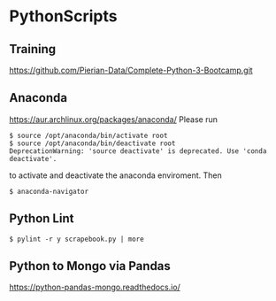 # PythonScripts

## Training
https://github.com/Pierian-Data/Complete-Python-3-Bootcamp.git

## Anaconda
https://aur.archlinux.org/packages/anaconda/
Please run
```
$ source /opt/anaconda/bin/activate root
$ source /opt/anaconda/bin/deactivate root
DeprecationWarning: 'source deactivate' is deprecated. Use 'conda deactivate'.
```
to activate and deactivate the anaconda enviroment. Then
```
$ anaconda-navigator 
```

## Python Lint
```
$ pylint -r y scrapebook.py | more
```

## Python to Mongo via Pandas
https://python-pandas-mongo.readthedocs.io/
